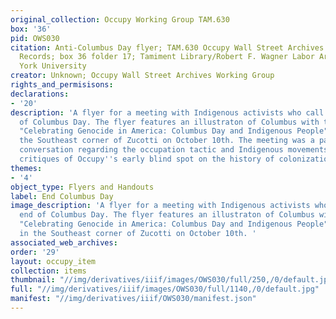 ```yaml
---
original_collection: Occupy Working Group TAM.630
box: '36'
pid: OWS030
citation: Anti-Columbus Day flyer; TAM.630 Occupy Wall Street Archives Working Group
  Records; box 36 folder 17; Tamiment Library/Robert F. Wagner Labor Archives, New
  York University
creator: Unknown; Occupy Wall Street Archives Working Group
rights_and_permisisons:
declarations:
- '20'
description: 'A flyer for a meeting with Indigenous activists who call for the end
  of Columbus Day. The flyer features an illustraton of Columbus with the no symbol.
  "Celebrating Genocide in America: Columbus Day and Indigenous People" was held in
  the Southeast corner of Zucotti on October 10th. The meeting was a part of a broader
  conversation regarding the occupation tactic and Indigenous movements that included
  critiques of Occupy''s early blind spot on the history of colonization. '
themes:
- '4'
object_type: Flyers and Handouts
label: End Columbus Day
image_description: 'A flyer for a meeting with Indigenous activists who call for the
  end of Columbus Day. The flyer features an illustraton of Columbus with the no symbol.
  "Celebrating Genocide in America: Columbus Day and Indigenous People" was held  held
  in the Southeast corner of Zucotti on October 10th. '
associated_web_archives:
order: '29'
layout: occupy_item
collection: items
thumbnail: "//img/derivatives/iiif/images/OWS030/full/250,/0/default.jpg"
full: "//img/derivatives/iiif/images/OWS030/full/1140,/0/default.jpg"
manifest: "//img/derivatives/iiif/OWS030/manifest.json"
---
```

